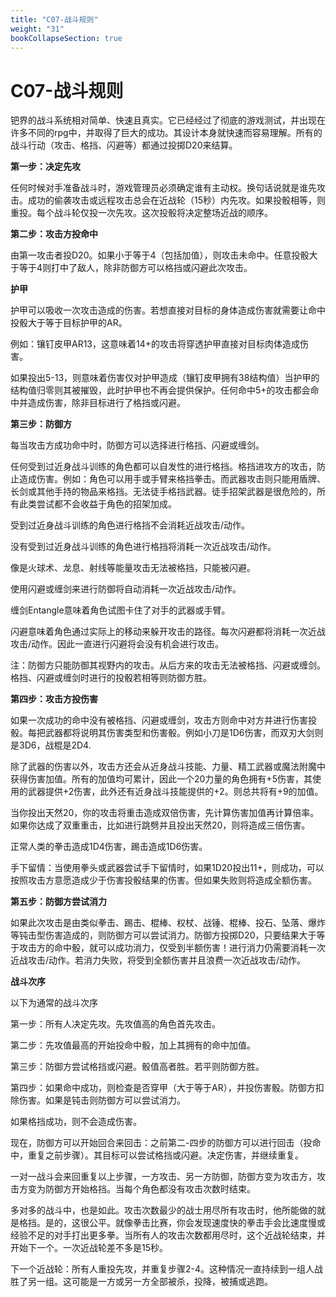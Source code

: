 ```yaml
---
title: "C07-战斗规则"
weight: "31"
bookCollapseSection: true
---
```

# C07-战斗规则

钯界的战斗系统相对简单、快速且真实。它已经经过了彻底的游戏测试，并出现在许多不同的rpg中，并取得了巨大的成功。其设计本身就快速而容易理解。所有的战斗行动（攻击、格挡、闪避等）都通过投掷D20来结算。

**第一步：决定先攻**

任何时候对手准备战斗时，游戏管理员必须确定谁有主动权。换句话说就是谁先攻击。成功的偷袭攻击或远程攻击总会在近战轮（15秒）内先攻。如果投骰相等，则重投。每个战斗轮仅投一次先攻。这次投骰将决定整场近战的顺序。

**第二步：攻击方投命中**

由第一攻击者投D20。如果小于等于4（包括加值），则攻击未命中。任意投骰大于等于4则打中了敌人，除非防御方可以格挡或闪避此次攻击。

**护甲**

护甲可以吸收一次攻击造成的伤害。若想直接对目标的身体造成伤害就需要让命中投骰大于等于目标护甲的AR。

例如：镶钉皮甲AR13，这意味着14+的攻击将穿透护甲直接对目标肉体造成伤害。

如果投出5-13，则意味着伤害仅对护甲造成（镶钉皮甲拥有38结构值）当护甲的结构值归零则其被摧毁，此时护甲也不再会提供保护。任何命中5+的攻击都会命中并造成伤害，除非目标进行了格挡或闪避。

**第三步：防御方**

每当攻击方成功命中时，防御方可以选择进行格挡、闪避或缠剑。

任何受到过近身战斗训练的角色都可以自发性的进行格挡。格挡进攻方的攻击，防止造成伤害。例如：角色可以用手或手臂来格挡拳击。而武器攻击则只能用盾牌、长剑或其他手持的物品来格挡。无法徒手格挡武器。徒手招架武器是很危险的，所有此类尝试都不会收益于角色的招架加成。

受到过近身战斗训练的角色进行格挡不会消耗近战攻击/动作。

没有受到过近身战斗训练的角色进行格挡将消耗一次近战攻击/动作。

像是火球术、龙息、射线等能量攻击无法被格挡，只能被闪避。

使用闪避或缠剑来进行防御将自动消耗一次近战攻击/动作。

缠剑Entangle意味着角色试图卡住了对手的武器或手臂。

闪避意味着角色通过实际上的移动来躲开攻击的路径。每次闪避都将消耗一次近战攻击/动作。因此一直进行闪避将会没有机会进行攻击。

注：防御方只能防御其视野内的攻击。从后方来的攻击无法被格挡、闪避或缠剑。格挡、闪避或缠剑时进行的投骰若相等则防御方胜。

**第四步：攻击方投伤害**

如果一次成功的命中没有被格挡、闪避或缠剑，攻击方则命中对方并进行伤害投骰。每把武器都将说明其伤害类型和伤害骰。例如小刀是1D6伤害，而双刃大剑则是3D6，战棍是2D4.

除了武器的伤害以外，攻击方还会从近身战斗技能、力量、精工武器或魔法附魔中获得伤害加值。所有的加值均可累计，因此一个20力量的角色拥有+5伤害，其使用的武器提供+2伤害，此外还有近身战斗技能提供的+2。则总共将有+9的加值。

当你投出天然20，你的攻击将重击造成双倍伤害，先计算伤害加值再计算倍率。如果你达成了双重重击，比如进行跳劈并且投出天然20，则将造成三倍伤害。

正常人类的拳击造成1D4伤害，踢击造成1D6伤害。

手下留情：当使用拳头或武器尝试手下留情时，如果1D20投出11+，则成功，可以按照攻击方意愿造成少于伤害投骰结果的伤害。但如果失败则将造成全额伤害。

**第五步：防御方尝试消力**

如果此次攻击是由类似拳击、踢击、棍棒、权杖、战锤、棍棒、投石、坠落、爆炸等钝击型伤害造成的，则防御方可以尝试消力。防御方投掷D20，只要结果大于等于攻击方的命中骰，就可以成功消力，仅受到半额伤害！进行消力仍需要消耗一次近战攻击/动作。若消力失败，将受到全额伤害并且浪费一次近战攻击/动作。

**战斗次序**

以下为通常的战斗次序

第一步：所有人决定先攻。先攻值高的角色首先攻击。

第二步：先攻值最高的开始投命中骰，加上其拥有的命中加值。

第三步：防御方尝试格挡或闪避。骰值高者胜。若平则防御方胜。

第四步：如果命中成功，则检查是否穿甲（大于等于AR），并投伤害骰。防御方扣除伤害。如果是钝击则防御方可以尝试消力。

如果格挡成功，则不会造成伤害。

现在，防御方可以开始回合来回击：之前第二-四步的防御方可以进行回击（投命中，重复之前步骤）。其目标可以尝试格挡或闪避。决定伤害，并继续重复。

一对一战斗会来回重复以上步骤，一方攻击、另一方防御，防御方变为攻击方，攻击方变为防御方开始格挡。当每个角色都没有攻击次数时结束。

多对多的战斗中，也是如此。攻击次数最少的战士用尽所有攻击时，他所能做的就是格挡。是的，这很公平。就像拳击比赛，你会发现速度快的拳击手会比速度慢或经验不足的对手打出更多拳。当所有人的攻击次数都用尽时，这个近战轮结束，并开始下一个。一次近战轮差不多是15秒。

下一个近战轮：所有人重投先攻，并重复步骤2-4。这种情况一直持续到一组人战胜了另一组。这可能是一方或另一方全部被杀，投降，被捕或逃跑。
